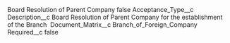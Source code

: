 <?xml version="1.0" encoding="UTF-8"?>
<CustomMetadata xmlns="http://soap.sforce.com/2006/04/metadata" xmlns:xsi="http://www.w3.org/2001/XMLSchema-instance" xmlns:xsd="http://www.w3.org/2001/XMLSchema">
    <label>Board Resolution of Parent Company</label>
    <protected>false</protected>
    <values>
        <field>Acceptance_Type__c</field>
        <value xsi:nil="true"/>
    </values>
    <values>
        <field>Description__c</field>
        <value xsi:type="xsd:string">Board Resolution of Parent Company for the establishment of the Branch </value>
    </values>
    <values>
        <field>Document_Matrix__c</field>
        <value xsi:type="xsd:string">Branch_of_Foreign_Company</value>
    </values>
    <values>
        <field>Required__c</field>
        <value xsi:type="xsd:boolean">false</value>
    </values>
</CustomMetadata>
